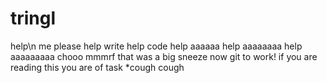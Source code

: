 # tringl
help\n
me 
please
help
write
help
code
help
aaaaaa
help
aaaaaaaa
help
aaaaaaaaa
chooo
mmmrf 
that was a big sneeze
now git to work!
if you are reading this you are of task *cough cough
